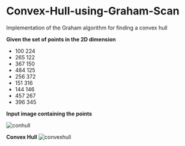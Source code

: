 # Convex-Hull-using-Graham-Scan
Implementation of the Graham algorithm for finding a convex hull

**Given the set of points in the 2D dimension**

- 100 224
- 265 122
- 367 150
- 484 125
- 256 372
- 151 316
- 144 146
- 457 267
- 396 345

**Input image containing the points**

![conhull](https://user-images.githubusercontent.com/33591235/48665864-5552e200-eadc-11e8-9bdd-60f426451c50.png)

**Convex Hull**
![convexhull](https://user-images.githubusercontent.com/33591235/48757848-167f8080-ecc4-11e8-900f-d7d3690e04fd.png)

